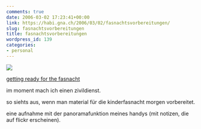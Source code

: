 ```yaml
---
comments: true
date: 2006-03-02 17:23:41+00:00
link: https://habi.gna.ch/2006/03/02/fasnachtsvorbereitungen/
slug: fasnachtsvorbereitungen
title: fasnachtsvorbereitungen
wordpress_id: 139
categories:
- personal
---
```



[![](https://static.flickr.com/36/106851594_530ad41854_m.jpg)](https://www.flickr.com/photos/habi/106851594/)

[getting ready for the fasnacht](https://www.flickr.com/photos/habi/106851594/)


im moment mach ich einen zivildienst.

so siehts aus, wenn man material für die kinderfasnacht morgen vorbereitet.

eine aufnahme mit der panoramafunktion meines handys (mit notizen, die auf flickr erscheinen).

